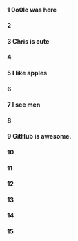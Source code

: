 #### 1 0o0le was here
#### 2
#### 3 Chris is cute
#### 4
#### 5 I like apples
#### 6
#### 7 I see men
#### 8
#### 9 GitHub is awesome.
#### 10
#### 11
#### 12
#### 13
#### 14
#### 15
